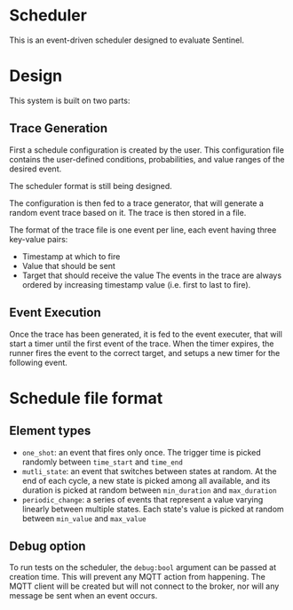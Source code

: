 # Scheduler
This is an event-driven scheduler designed to evaluate Sentinel. 

# Design

This system is built on two parts:

## Trace Generation

First a schedule configuration is created by the user. This configuration file contains the user-defined conditions, probabilities, and value ranges of the desired event.

The scheduler format is still being designed. 

The configuration is then fed to a trace generator, that will generate a random event trace based on it. The trace is then stored in a file.

The format of the trace file is one event per line, each event having three key-value pairs:
* Timestamp at which to fire
* Value that should be sent
* Target that should receive the value
The events in the trace are always ordered by increasing timestamp value (i.e. first to last to fire).

## Event Execution

Once the trace has been generated, it is fed to the event executer, that will start a timer until the first event of the trace. When the timer expires, the runner fires the event to the correct target, and setups a new timer for the following event. 

# Schedule file format

## Element types
* `one_shot`: an event that fires only once. The trigger time is picked randomly between `time_start` and `time_end`
* `mutli_state`: an event that switches between states at random. At the end of each cycle, a new state is picked among all available, and its duration is picked at random between `min_duration` and `max_duration`
* `periodic_change`: a series of events that represent a value varying linearly between multiple states. Each state's value is picked at random between `min_value` and `max_value`

## Debug option
To run tests on the scheduler, the `debug:bool` argument can be passed at creation time. This will prevent any MQTT action from happening. The MQTT client will be created but will not connect to the broker, nor will any message be sent when an event occurs.

